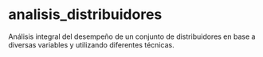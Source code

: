 # analisis_distribuidores
Análisis integral del desempeño de un conjunto de distribuidores en base a diversas variables y utilizando diferentes técnicas.
